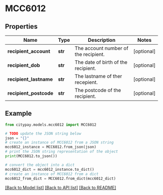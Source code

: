 # MCC6012


## Properties

Name | Type | Description | Notes
------------ | ------------- | ------------- | -------------
**recipient_account** | **str** | The account number of the recipient. | [optional] 
**recipient_dob** | **str** | The date of birth of the recipient. | [optional] 
**recipient_lastname** | **str** | The lastname of ther recepient. | [optional] 
**recipient_postcode** | **str** | The postcode of the recipient. | [optional] 

## Example

```python
from citypay.models.mcc6012 import MCC6012

# TODO update the JSON string below
json = "{}"
# create an instance of MCC6012 from a JSON string
mcc6012_instance = MCC6012.from_json(json)
# print the JSON string representation of the object
print(MCC6012.to_json())

# convert the object into a dict
mcc6012_dict = mcc6012_instance.to_dict()
# create an instance of MCC6012 from a dict
mcc6012_from_dict = MCC6012.from_dict(mcc6012_dict)
```
[[Back to Model list]](../README.md#documentation-for-models) [[Back to API list]](../README.md#documentation-for-api-endpoints) [[Back to README]](../README.md)


